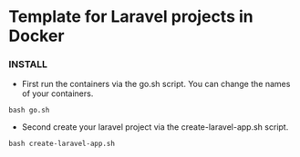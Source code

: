 # Template for Laravel projects in Docker

### INSTALL

* First run the containers via the go.sh script. You can change the names of your containers.
```
bash go.sh
```

* Second create your laravel project via the create-laravel-app.sh script.
```
bash create-laravel-app.sh
```

